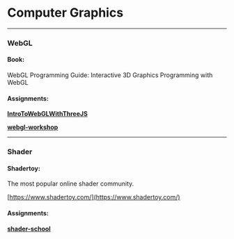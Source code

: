 # Computer Graphics

---

### WebGL

#### Book:

WebGL Programming Guide: Interactive 3D Graphics Programming with WebGL

#### Assignments:

[**IntroToWebGLWithThreeJS**](https://github.com/alexmackey/IntroToWebGLWithThreeJS)

[**webgl-workshop**](https://github.com/stackgl/webgl-workshop)

---

### Shader

#### Shadertoy:

The most popular online shader community.

[https://www.shadertoy.com/](https://www.shadertoy.com/)

#### Assignments:

[**shader-school**](https://github.com/stackgl/shader-school)

